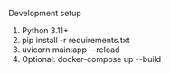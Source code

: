 Development setup

1. Python 3.11+
2. pip install -r requirements.txt
3. uvicorn main:app --reload
4. Optional: docker-compose up --build






